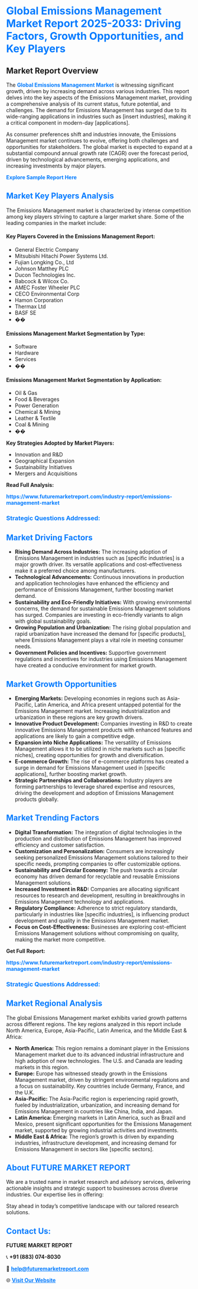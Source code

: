<h1 style="color: #007BFF;">Global Emissions Management Market Report 2025-2033: Driving Factors, Growth Opportunities, and Key Players</h1>

<section id="overview">
<h2>Market Report Overview</h2>
<p>The <a href="https://www.futuremarketreport.com/industry-report/emissions-management-market" style="color: #007BFF; text-decoration: none;"><strong>Global Emissions Management Market</strong></a> is witnessing significant growth, driven by increasing demand across various industries. This report delves into the key aspects of the Emissions Management market, providing a comprehensive analysis of its current status, future potential, and challenges. The demand for Emissions Management has surged due to its wide-ranging applications in industries such as [insert industries], making it a critical component in modern-day [applications].</p>
<p>As consumer preferences shift and industries innovate, the Emissions Management market continues to evolve, offering both challenges and opportunities for stakeholders. The global market is expected to expand at a substantial compound annual growth rate (CAGR) over the forecast period, driven by technological advancements, emerging applications, and increasing investments by major players.</p>
</section>

<section id="overview">
<p><a href="https://www.futuremarketreport.com/request-sample/reportId=118168" style="color: #007BFF; text-decoration: none;"><strong>Explore Sample Report Here</strong></a></p>
</section>

<section id="key-players">
<h2 style="color: #007BFF;">Market Key Players Analysis</h2>
<p>The Emissions Management market is characterized by intense competition among key players striving to capture a larger market share. Some of the leading companies in the market include:</p>
<h4>Key Players Covered in the Emissions Management Report:</h4>
<ul><li>General Electric Company</li><li>Mitsubishi Hitachi Power Systems Ltd.</li><li>Fujian Longking Co., Ltd</li><li>Johnson Matthey PLC</li><li>Ducon Technologies Inc.</li><li>Babcock &amp; Wilcox Co.</li><li>AMEC Foster Wheeler PLC</li><li>CECO Environmental Corp</li><li>Hamon Corporation</li><li>Thermax Ltd</li><li>BASF SE</li><li>��</li></ul>
<h4>Emissions Management Market Segmentation by Type:</h4>
<ul><li>Software</li><li>Hardware</li><li>Services</li><li>��</li></ul>

<h4>Emissions Management Market Segmentation by Application:</h4>
<ul><li>Oil &amp; Gas</li><li>Food &amp; Beverages</li><li>Power Generation</li><li>Chemical &amp; Mining</li><li>Leather &amp; Textile</li><li>Coal &amp; Mining</li><li>��</li></ul>
<p><strong>Key Strategies Adopted by Market Players:</strong></p>
<ul>
<li>Innovation and R&D</li>
<li>Geographical Expansion</li>
<li>Sustainability Initiatives</li>
<li>Mergers and Acquisitions</li>
</ul>
</section>

<section>
<p><strong>Read Full Analysis: </strong></p><a href="https://www.futuremarketreport.com/industry-report/emissions-management-market" style="color: #007BFF; text-decoration: none;"><strong>https://www.futuremarketreport.com/industry-report/emissions-management-market</strong></a>
<h3 style="color: #007BFF;">Strategic Questions Addressed:</h3>
</section>

<section id="driving-factors">
<h2 style="color: #007BFF;">Market Driving Factors</h2>
<ul>
<li><strong>Rising Demand Across Industries:</strong> The increasing adoption of Emissions Management in industries such as [specific industries] is a major growth driver. Its versatile applications and cost-effectiveness make it a preferred choice among manufacturers.</li>
<li><strong>Technological Advancements:</strong> Continuous innovations in production and application technologies have enhanced the efficiency and performance of Emissions Management, further boosting market demand.</li>
<li><strong>Sustainability and Eco-Friendly Initiatives:</strong> With growing environmental concerns, the demand for sustainable Emissions Management solutions has surged. Companies are investing in eco-friendly variants to align with global sustainability goals.</li>
<li><strong>Growing Population and Urbanization:</strong> The rising global population and rapid urbanization have increased the demand for [specific products], where Emissions Management plays a vital role in meeting consumer needs.</li>
<li><strong>Government Policies and Incentives:</strong> Supportive government regulations and incentives for industries using Emissions Management have created a conducive environment for market growth.</li>
</ul>
</section>

<section id="growth-opportunities">
<h2 style="color: #007BFF;">Market Growth Opportunities</h2>
<ul>
<li><strong>Emerging Markets:</strong> Developing economies in regions such as Asia-Pacific, Latin America, and Africa present untapped potential for the Emissions Management market. Increasing industrialization and urbanization in these regions are key growth drivers.</li>
<li><strong>Innovative Product Development:</strong> Companies investing in R&D to create innovative Emissions Management products with enhanced features and applications are likely to gain a competitive edge.</li>
<li><strong>Expansion into Niche Applications:</strong> The versatility of Emissions Management allows it to be utilized in niche markets such as [specific niches], creating opportunities for growth and diversification.</li>
<li><strong>E-commerce Growth:</strong> The rise of e-commerce platforms has created a surge in demand for Emissions Management used in [specific applications], further boosting market growth.</li>
<li><strong>Strategic Partnerships and Collaborations:</strong> Industry players are forming partnerships to leverage shared expertise and resources, driving the development and adoption of Emissions Management products globally.</li>
</ul>
</section>

<section id="trending-factors">
<h2 style="color: #007BFF;">Market Trending Factors</h2>
<ul>
<li><strong>Digital Transformation:</strong> The integration of digital technologies in the production and distribution of Emissions Management has improved efficiency and customer satisfaction.</li>
<li><strong>Customization and Personalization:</strong> Consumers are increasingly seeking personalized Emissions Management solutions tailored to their specific needs, prompting companies to offer customizable options.</li>
<li><strong>Sustainability and Circular Economy:</strong> The push towards a circular economy has driven demand for recyclable and reusable Emissions Management solutions.</li>
<li><strong>Increased Investment in R&D:</strong> Companies are allocating significant resources to research and development, resulting in breakthroughs in Emissions Management technology and applications.</li>
<li><strong>Regulatory Compliance:</strong> Adherence to strict regulatory standards, particularly in industries like [specific industries], is influencing product development and quality in the Emissions Management market.</li>
<li><strong>Focus on Cost-Effectiveness:</strong> Businesses are exploring cost-efficient Emissions Management solutions without compromising on quality, making the market more competitive.</li>
</ul>
</section>

<section>
<p><strong>Get Full Report: </strong></p><a href="https://www.futuremarketreport.com/industry-report/emissions-management-market" style="color: #007BFF; text-decoration: none;"><strong>https://www.futuremarketreport.com/industry-report/emissions-management-market</strong></a>
<h3 style="color: #007BFF;">Strategic Questions Addressed:</h3>
</section>


<section id="regional-analysis">
<h2 style="color: #007BFF;">Market Regional Analysis</h2>
<p>The global Emissions Management market exhibits varied growth patterns across different regions. The key regions analyzed in this report include North America, Europe, Asia-Pacific, Latin America, and the Middle East & Africa:</p>
<ul>
<li><strong>North America:</strong> This region remains a dominant player in the Emissions Management market due to its advanced industrial infrastructure and high adoption of new technologies. The U.S. and Canada are leading markets in this region.</li>
<li><strong>Europe:</strong> Europe has witnessed steady growth in the Emissions Management market, driven by stringent environmental regulations and a focus on sustainability. Key countries include Germany, France, and the U.K.</li>
<li><strong>Asia-Pacific:</strong> The Asia-Pacific region is experiencing rapid growth, fueled by industrialization, urbanization, and increasing demand for Emissions Management in countries like China, India, and Japan.</li>
<li><strong>Latin America:</strong> Emerging markets in Latin America, such as Brazil and Mexico, present significant opportunities for the Emissions Management market, supported by growing industrial activities and investments.</li>
<li><strong>Middle East & Africa:</strong> The region’s growth is driven by expanding industries, infrastructure development, and increasing demand for Emissions Management in sectors like [specific sectors].</li>
</ul>
</section>

<footer>
<h2 style="color: #007BFF;">About FUTURE MARKET REPORT</h2>
<p>We are a trusted name in market research and advisory services, delivering actionable insights and strategic support to businesses across diverse industries. Our expertise lies in offering:</p>

<p>Stay ahead in today’s competitive landscape with our tailored research solutions.</p>

<h2 style="color: #007BFF;">Contact Us:</h2>
<p><strong>FUTURE MARKET REPORT</strong></p>
<p>📞 <strong>+91 (883) 074-8030</strong></p>
<p>📧 <strong><a href="mailto:help@futuremarketreport.com" style="color: #007BFF;">help@futuremarketreport.com</a></strong></p>
<p>🌐 <strong><a href="https://www.futuremarketreport.com/" style="color: #007BFF;">Visit Our Website</a></strong></p>
</footer>